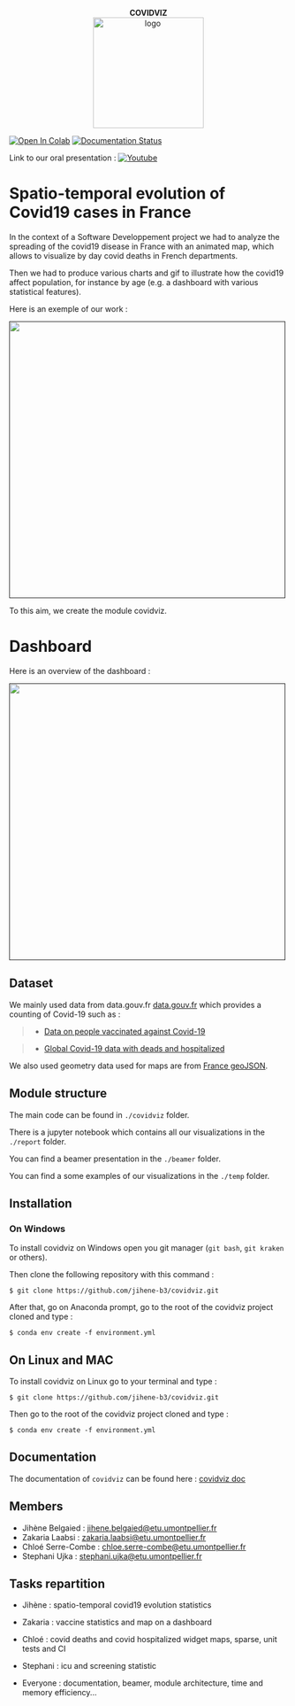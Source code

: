 
<p align="center">
  <strong> COVIDVIZ </strong> <br>
<img src="temp/map_departments.png" style="vertical-align:middle" width="200" height='200' class='center' alt='logo'>
</p>

[![Open In Colab](https://colab.research.google.com/assets/colab-badge.svg)](https://colab.research.google.com/github/jihene-b3/covidviz/blob/main/covidviz/dashboard/dashboard_notebook.ipynb)
[![Documentation Status](https://readthedocs.org/projects/covidviz/badge/?version=main)](https://covidviz.readthedocs.io/en/main/)

Link to our oral presentation :
[![Youtube](https://img.shields.io/badge/YouTube-FF0000?style=for-the-badge&logo=youtube&logoColor=white)](https://youtu.be/w1sd-1P-q3c)


# Spatio-temporal evolution of Covid19 cases in France


In the context of a Software Developpement project we had to analyze the spreading of the covid19 disease in France with an animated map, which allows to visualize by day covid deaths in French departments.

Then we had to produce various charts and gif to illustrate how the covid19 affect population, for instance by age (e.g. a dashboard with various statistical features).

Here is an exemple of our work : 

[<img src="temp/covid-19-h-bar-cases_departement.gif" height="500">]()

To this aim, we create the module covidviz.

# Dashboard 

Here is an overview of the dashboard :

[<img src="covidviz/covidviz/dashboard/visualisation/screenshots/dashboard_sample.png" height="500">]()







## Dataset

We mainly used data from data.gouv.fr [data.gouv.fr](https://www.data.gouv.fr/en/datasets) which provides a counting of Covid-19 such as :

> - [Data on people vaccinated against Covid-19](https://www.data.gouv.fr/fr/datasets/donnees-relatives-aux-personnes-vaccinees-contre-la-covid-19-1/)

> - [Global Covid-19 data with deads and hospitalized](https://www.data.gouv.fr/en/datasets/chiffres-cles-concernant-lepidemie-de-covid19-en-france/)

We also used geometry data used for maps are from [France geoJSON](https://france-geojson.gregoiredavid.fr).

## Module structure


The main code can be found in  `./covidviz` folder.

There is a jupyter notebook which contains all our visualizations in the `./report` folder.

You can find a beamer presentation in the `./beamer` folder.

You can find a some examples of our visualizations in the `./temp` folder.

## Installation

### On Windows 

To install covidviz on Windows open you git manager (`git bash`, `git kraken` or others).

Then clone the following repository with this command :

    $ git clone https://github.com/jihene-b3/covidviz.git

After that, go on Anaconda prompt, go to the root of the covidviz project cloned and type :


    $ conda env create -f environment.yml 


## On Linux and MAC


To install covidviz on Linux go to your terminal and type :

    $ git clone https://github.com/jihene-b3/covidviz.git

Then go to the root of the covidviz project cloned and type :


    $ conda env create -f environment.yml 


## Documentation

The documentation of `covidviz` can be found here : [covidviz doc](https://covidviz.readthedocs.io/en/main/)


## Members
+ Jihène Belgaied : jihene.belgaied@etu.umontpellier.fr
+ Zakaria Laabsi : zakaria.laabsi@etu.umontpellier.fr
+ Chloé Serre-Combe : chloe.serre-combe@etu.umontpellier.fr
+ Stephani Ujka : stephani.ujka@etu.umontpellier.fr

## Tasks repartition 

+ Jihène : spatio-temporal covid19 evolution statistics
+ Zakaria : vaccine statistics and map on a dashboard 
+ Chloé : covid deaths and covid hospitalized widget maps, sparse, unit tests and CI
+ Stephani : icu and screening statistic 

+ Everyone : documentation, beamer, module architecture, time and memory efficiency...




